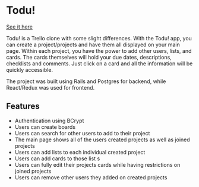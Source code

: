 # Todu!

[See it here](https://todu-now.herokuapp.com/)

Todu! is a Trello clone with some slight differences. With the Todu! app, you can create a project/projects and have them all displayed on your main page. Within each project, you have the power to add other users, lists, and cards. The cards themselves will hold your due dates, descriptions, checklists and comments. Just click on a card and all the information will be quickly accessible.

The project was built using Rails and Postgres for backend, while React/Redux was used for frontend.

## Features

* Authentication using BCrypt
* Users can create boards
* Users can search for other users to add to their project
* The main page shows all of the users created projects as well as joined projects
* Users can add lists to each individual created project
* Users can add cards to those list s
* Users can fully edit their projects cards while having restrictions on joined projects
* Users can remove other users they added on created projects

<!-- gEJX3WYf9oHjIwzz -->

<!-- mongodb+srv://Admin:gEJX3WYf9oHjIwzz@cluster0-ytqid.mongodb.net/test?retryWrites=true&w=majority -->